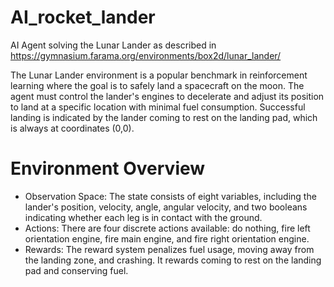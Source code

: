 # AI_rocket_lander

AI Agent solving the Lunar Lander as described in https://gymnasium.farama.org/environments/box2d/lunar_lander/

The Lunar Lander environment is a popular benchmark in reinforcement learning where the goal is to safely land a spacecraft on the moon. The agent must control the lander's engines to decelerate and adjust its position to land at a specific location with minimal fuel consumption. Successful landing is indicated by the lander coming to rest on the landing pad, which is always at coordinates (0,0).

# Environment Overview

- Observation Space: The state consists of eight variables, including the lander's position, velocity, angle, angular velocity, and two booleans indicating whether each leg is in contact with the ground.
- Actions: There are four discrete actions available: do nothing, fire left orientation engine, fire main engine, and fire right orientation engine.
- Rewards: The reward system penalizes fuel usage, moving away from the landing zone, and crashing. It rewards coming to rest on the landing pad and conserving fuel.
